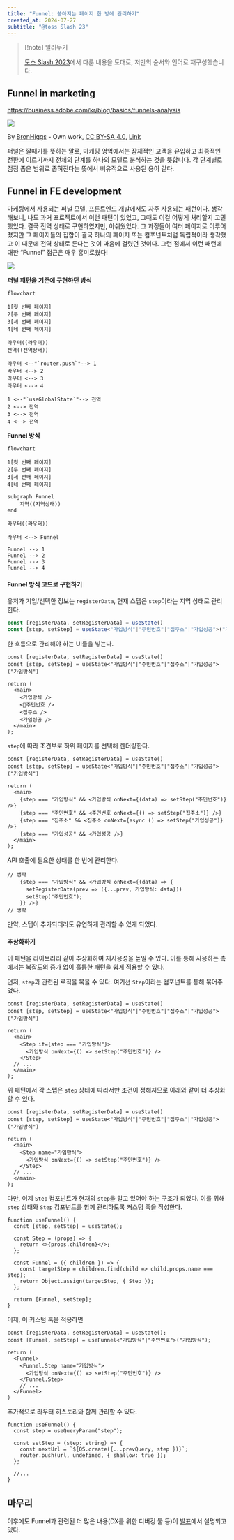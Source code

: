 ```yaml
---
title: "Funnel: 쏟아지는 페이지 한 방에 관리하기"
created_at: 2024-07-27
subtitle: "@toss Slash 23"
---
```

> [!note] 일러두기
> 
> [토스 Slash 2023](https://www.youtube.com/watch?v=NwLWX2RNVcw)에서 다룬 내용을 토대로, 저만의 순서와 언어로 재구성했습니다.

## Funnel in marketing

https://business.adobe.com/kr/blog/basics/funnels-analysis

![](https://upload.wikimedia.org/wikipedia/commons/thumb/b/b3/The_Purchase_Funnel.jpg/1920px-The_Purchase_Funnel.jpg)

By <a href="//commons.wikimedia.org/w/index.php?title=User:BronHiggs&amp;action=edit&amp;redlink=1" class="new" title="User:BronHiggs (page does not exist)">BronHiggs</a> - <span class="int-own-work" lang="en">Own work</span>, <a href="https://creativecommons.org/licenses/by-sa/4.0" title="Creative Commons Attribution-Share Alike 4.0">CC BY-SA 4.0</a>, <a href="https://commons.wikimedia.org/w/index.php?curid=53843096">Link</a>

퍼널은 깔때기를 뜻하는 말로, 마케팅 영역에서는 잠재적인 고객을 유입하고 최종적인 전환에 이르기까지 전체의 단계를 하나의 모델로 분석하는 것을 뜻합니다. 각 단계별로 점점 좁은 범위로 좁혀진다는 뜻에서 비유적으로 사용된 용어 같다.

## Funnel in FE development

마케팅에서 사용되는 퍼널 모델, 프론트엔드 개발에서도 자주 사용되는 패턴이다. 생각해보니, 나도 과거 프로젝트에서 이런 패턴이 있었고, 그때도 이걸 어떻게 처리할지 고민했었다. 결국 전역 상태로 구현하였지만, 아쉬웠었다. 그 과정들이 여러 페이지로 이루어졌지만 그 페이지들의 집합이 결국 하나의 페이지 또는 컴포넌트처럼 독립적이라 생각했고 이 때문에 전역 상태로 둔다는 것이 마음에 걸렸던 것이다. 그런 점에서 이런 패턴에 대한 “Funnel” 접근은 매우 흥미로웠다!

![](toss-funnel/EE7251ED043F76327A49592B826817D2.png)

**퍼널 패턴을 기존에 구현하던 방식**

```mermaid
flowchart

1[첫 번째 페이지]
2[두 번째 페이지]
3[세 번째 페이지]
4[네 번째 페이지]

라우터((라우터))
전역((전역상태))

라우터 <--"`router.push`"--> 1
라우터 <--> 2
라우터 <--> 3
라우터 <--> 4

1 <--"`useGlobalState`"--> 전역
2 <--> 전역
3 <--> 전역
4 <--> 전역
```

**Funnel 방식**

```mermaid
flowchart

1[첫 번째 페이지]
2[두 번째 페이지]
3[세 번째 페이지]
4[네 번째 페이지]

subgraph Funnel
	지역((지역상태))
end

라우터((라우터))

라우터 <--> Funnel

Funnel --> 1
Funnel --> 2
Funnel --> 3
Funnel --> 4
```

#### Funnel 방식 코드로 구현하기

유저가 기입/선택한 정보는 `registerData`, 현재 스텝은 `step`이라는 지역 상태로 관리한다.

```ts
const [registerData, setRegisterData] = useState()
const [step, setStep] = useState<"가입방식"|"주민번호"|"집주소"|"가입성공">("가입방식")
```

한 흐름으로 관리해야 하는 UI들을 넣는다.

```tsx
const [registerData, setRegisterData] = useState()
const [step, setStep] = useState<"가입방식"|"주민번호"|"집주소"|"가입성공">("가입방식")

return (
  <main>
    <가입방식 />
    <주민번호 />
    <집주소 />
    <가입성공 />
  </main>
);
```

`step`에 따라 조건부로 하위 페이지를 선택해 렌더링한다.

```tsx
const [registerData, setRegisterData] = useState()
const [step, setStep] = useState<"가입방식"|"주민번호"|"집주소"|"가입성공">("가입방식")

return (
  <main>
    {step === "가입방식" && <가입방식 onNext={(data) => setStep("주민번호")} />} 
    {step === "주민번호" && <주민번호 onNext={() => setStep("집주소")} />} 
    {step === "집주소" && <집주소 onNext={async () => setStep("가입성공")} />} 
    {step === "가입성공" && <가입성공 />}
  </main>
);
```

API 호출에 필요한 상태를 한 번에 관리한다.

```tsx
// 생략
    {step === "가입방식" && <가입방식 onNext={(data) => {
      setRegisterData(prev => ({...prev, 가입방식: data}))
      setStep("주민번호");
    }} />} 
// 생략
```

만약, 스텝이 추가되더라도 유연하게 관리할 수 있게 되었다.

#### 추상화하기

이 패턴을 라이브러리 같이 추상화하여 재사용성을 높일 수 있다. 이를 통해 사용하는 측에서는 복잡도의 증가 없이 훌륭한 패턴을 쉽게 적용할 수 있다.

먼저, `step`과 관련된 로직을 묶을 수 있다. 여기선 `Step`이라는 컴포넌트를 통해 묶어주었다.

```tsx
const [registerData, setRegisterData] = useState()
const [step, setStep] = useState<"가입방식"|"주민번호"|"집주소"|"가입성공">("가입방식")

return (
  <main>
    <Step if={step === "가입방식"}>
      <가입방식 onNext={() => setStep("주민번호")} />
    </Step>
  // ...
  </main>
);
```

위 패턴에서 각 스텝은 `step` 상태에 따라서만 조건이 정해지므로 아래와 같이 더 추상화할 수 있다.

```tsx
const [registerData, setRegisterData] = useState()
const [step, setStep] = useState<"가입방식"|"주민번호"|"집주소"|"가입성공">("가입방식")

return (
  <main>
    <Step name="가입방식">
      <가입방식 onNext={() => setStep("주민번호")} />
    </Step>
  // ...
  </main>
);
```

다만, 이제 `Step` 컴포넌트가 현재의 `step`을 알고 있어야 하는 구조가 되었다. 이를 위해 `step` 상태와 `Step` 컴포넌트를 함께 관리하도록 커스텀 훅을 작성한다.

```tsx
function useFunnel() {
  const [step, setStep] = useState();

  const Step = (props) => {
    return <>{props.children}</>;
  };
  
  const Funnel = ({ children }) => {
    const targetStep = children.find(child => child.props.name === step);
    return Object.assign(targetStep, { Step });
  };

  return [Funnel, setStep];
}
```

이제, 이 커스텀 훅을 적용하면

```tsx
const [registerData, setRegisterData] = useState();
const [Funnel, setStep] = useFunnel<"가입방식"|"주민번호">("가입방식");

return (
  <Funnel>
    <Funnel.Step name="가입방식">
      <가입방식 onNext={() => setStep("주민번호")} />
    </Funnel.Step>
    // ...
  </Funnel>
)
```

추가적으로 라우터 히스토리와 함께 관리할 수 있다.

```tsx
function useFunnel() {
  const step = useQueryParam("step");
  
  const setStep = (step: string) => {
    const nextUrl = `${QS.create({...prevQuery, step })}`;
    router.push(url, undefined, { shallow: true });
  };
  
  //...
}
```

## 마무리

이후에도 Funnel과 관련된 더 많은 내용(DX를 위한 디버깅 툴 등)이 [발표](https://www.youtube.com/watch?v=NwLWX2RNVcw)에서 설명되고 있다.


